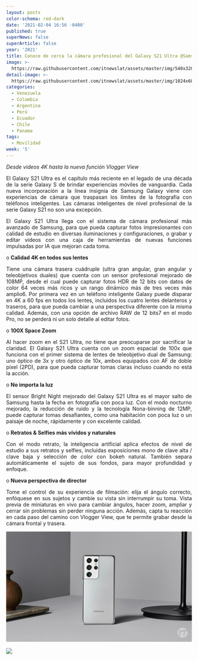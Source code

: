 ```yaml
---
layout: posts
color-schema: red-dark
date: '2021-02-04 16:56 -0400'
published: true
superNews: false
superArticle: false
year: '2021'
title: Conoce de cerca la cámara profesional del Galaxy S21 Ultra @SamsungLatin
image: >-
  https://raw.githubusercontent.com/itnewslat/assets/master/img/540x320/Samsung-S21-p.jpg
detail-image: >-
  https://raw.githubusercontent.com/itnewslat/assets/master/img/1024x680/Samsung-S21-g.jpg
categories:
  - Venezuela
  - Colombia
  - Argentina
  - Perú
  - Ecuador
  - Chile
  - Panama
tags:
  - Movilidad
week: '5'
---
```

<p style="text-align: justify;"><em>Desde videos 4K hasta la nueva función Vlogger View</em></p>
<p style="text-align: justify;">El Galaxy S21 Ultra es el capítulo más reciente en el legado de una década de la serie Galaxy S de brindar experiencias móviles de vanguardia. Cada nueva incorporación a la línea insignia de Samsung Galaxy viene con experiencias de cámara que traspasan los límites de la fotografía con teléfonos inteligentes. Las cámaras inteligentes de nivel profesional de la serie Galaxy S21 no son una excepción.</p>
<p style="text-align: justify;">El Galaxy S21 Ultra llega con el sistema de cámara profesional más avanzado de Samsung, para que pueda capturar fotos impresionantes con calidad de estudio en diversas iluminaciones y configuraciones, o grabar y editar videos con una caja de herramientas de nuevas funciones impulsadas por IA que mejoran cada toma.</p>
<p style="text-align: justify;">o   <strong>Calidad 4K en todos sus lentes</strong></p>
<p style="text-align: justify;">Tiene una cámara trasera cuádruple (ultra gran angular, gran angular y teleobjetivos duales) que cuenta con un sensor profesional mejorado de 108MP, desde el cual puede capturar fotos HDR de 12 bits con datos de color 64 veces más ricos y un rango dinámico más de tres veces más amplio6. Por primera vez en un teléfono inteligente Galaxy puede disparar en 4K a 60 fps en todos los lentes, incluidos los cuatro lentes delanteros y traseros, para que pueda cambiar a una perspectiva diferente con la misma calidad. Además, con una opción de archivo RAW de 12 bits7 en el modo Pro, no se perderá ni un solo detalle al editar fotos.</p>
<p style="text-align: justify;">o   <strong>100X Space Zoom</strong></p>
<p style="text-align: justify;">Al hacer zoom en el S21 Ultra, no tiene que preocuparse por sacrificar la claridad. El Galaxy S21 Ultra cuenta con un zoom espacial de 100x que funciona con el primer sistema de lentes de teleobjetivo dual de Samsung: uno óptico de 3x y otro óptico de 10x, ambos equipados con AF de doble píxel (2PD), para que pueda capturar tomas claras incluso cuando no está la acción.</p>
<p style="text-align: justify;">o   <strong>No importa la luz</strong></p>
<p style="text-align: justify;">El sensor Bright Night mejorado del Galaxy S21 Ultra es el mayor salto de Samsung hasta la fecha en fotografía con poca luz. Con el modo nocturno mejorado, la reducción de ruido y la tecnología Nona-binning de 12MP, puede capturar tomas desafiantes, como una habitación con poca luz o un paisaje de noche, rápidamente y con excelente calidad.</p>
<p style="text-align: justify;">o   <strong>Retratos &amp; Selfies más vívidos y naturales </strong></p>
<p style="text-align: justify;">Con el modo retrato, la inteligencia artificial aplica efectos de nivel de estudio a sus retratos y selfies, incluidas exposiciones mono de clave alta / clave baja y selección de color con bokeh natural. También separa automáticamente el sujeto de sus fondos, para mayor profundidad y enfoque.</p>
<p style="text-align: justify;">o   <strong>Nueva perspectiva de director</strong></p>
<p style="text-align: justify;">Tome el control de su experiencia de filmación: elija el ángulo correcto, enfóquese en sus sujetos y cambie su vista sin interrumpir su toma. Vista previa de miniaturas en vivo para cambiar ángulos, hacer zoom, ampliar y cerrar sin problemas sin perder ninguna acción. Además, capta tu reacción en cada paso del camino con Vlogger View, que te permite grabar desde la cámara frontal y trasera.</p>

![](https://raw.githubusercontent.com/itnewslat/assets/master/img/540x320/Samsung-S21-p.jpg)

<img src="https://tracker.metricool.com/c3po.jpg?hash=56f88a41e39ab42c063cc51676587a04"/>

